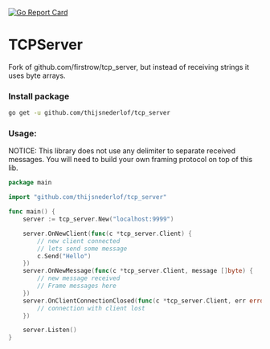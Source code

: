 [![Go Report Card](https://goreportcard.com/badge/github.com/thijsnederlof/tcp_server)](https://goreportcard.com/report/github.com/thijsnederlof/tcp_server)

# TCPServer
Fork of github.com/firstrow/tcp_server, but instead of receiving strings it uses byte arrays. 

### Install package

``` bash
go get -u github.com/thijsnederlof/tcp_server
```

### Usage:

NOTICE: This library does not use any delimiter to separate received messages. You will need to build your own
        framing protocol on top of this lib. 

``` go
package main

import "github.com/thijsnederlof/tcp_server"

func main() {
	server := tcp_server.New("localhost:9999")

	server.OnNewClient(func(c *tcp_server.Client) {
		// new client connected
		// lets send some message
		c.Send("Hello")
	})
	server.OnNewMessage(func(c *tcp_server.Client, message []byte) {
		// new message received
		// Frame messages here
	})
	server.OnClientConnectionClosed(func(c *tcp_server.Client, err error) {
		// connection with client lost
	})

	server.Listen()
}
```
